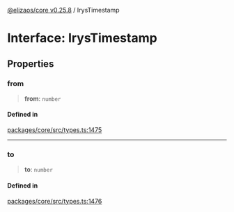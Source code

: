 [@elizaos/core v0.25.8](../index.md) / IrysTimestamp

# Interface: IrysTimestamp

## Properties

### from

> **from**: `number`

#### Defined in

[packages/core/src/types.ts:1475](https://github.com/elizaOS/eliza/blob/main/packages/core/src/types.ts#L1475)

***

### to

> **to**: `number`

#### Defined in

[packages/core/src/types.ts:1476](https://github.com/elizaOS/eliza/blob/main/packages/core/src/types.ts#L1476)
